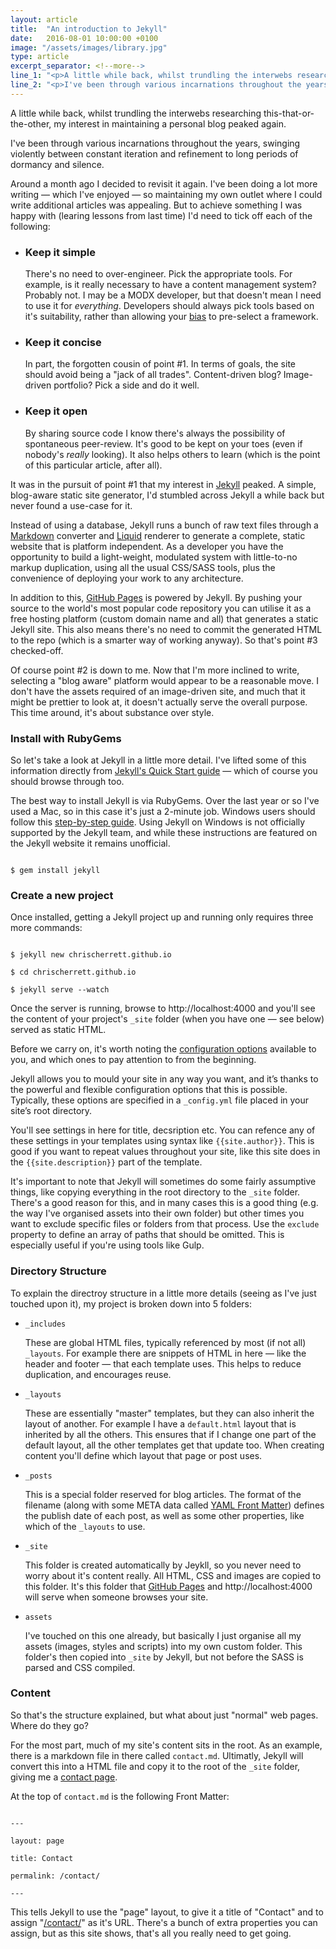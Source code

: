 ```yaml
---
layout: article
title:  "An introduction to Jekyll"
date:   2016-08-01 10:00:00 +0100
image: "/assets/images/library.jpg"
type: article
excerpt_separator: <!--more-->
line_1: "<p>A little while back, whilst trundling the interwebs researching this-that-or-the-other, my interest in maintaining a personal blog peaked again.</p>"
line_2: "<p>I've been through various incarnations throughout the years, swinging violently between constant iteration and refinement to long periods of dormancy and silence. I've been doing a lot more writing &#8212; which I've enjoyed &#8212; so maintaining my own outlet where I could write additional articles was appealing. But to achieve something I was happy with (learing lessons from last time) I'd need to tick off each of the following ...</p>"
---
```

<p>A little while back, whilst trundling the interwebs researching this-that-or-the-other, my interest in maintaining a personal blog peaked again.</p>

<!--more-->

<p>I've been through various incarnations throughout the years, swinging violently between constant iteration and refinement to long periods of dormancy and silence.</p>

<p>Around a month ago I decided to revisit it again. I've been doing a lot more writing &#8212; which I've enjoyed &#8212; so maintaining my own outlet where I could write additional articles was appealing. But to achieve something I was happy with (learing lessons from last time) I'd need to tick off each of the following:</p>

<ul>
	<li>
	<h3>Keep it simple</h3>
	<p>There's no need to over-engineer. Pick the appropriate tools. For example, is it really necessary to have a content management system? Probably not. I may be a MODX developer, but that doesn't mean I need to use it for <em>everything</em>. Developers should always pick tools based on it's suitability, rather than allowing your <a href="/articles/are-you-consious-of-confirmaton-bias">bias</a> to pre-select a framework.</p>
	</li>
	<li>
	<h3>Keep it concise</h3>
	<p>In part, the forgotten cousin of point #1. In terms of goals, the site should avoid being a "jack of all trades". Content-driven blog? Image-driven portfolio? Pick a side and do it well.</p>
	</li>
	<li>
	<h3>Keep it open</h3>
	<p>By sharing source code I know there's always the possibility of spontaneous peer-review. It's good to be kept on your toes (even if nobody's <em>really</em> looking). It also helps others to learn (which is the point of this particular article, after all).</p>
	</li>
</ul>

<p>It was in the pursuit of point #1 that my interest in <a href="https://jekyllrb.com">Jekyll</a> peaked. A simple, blog-aware static site generator, I'd stumbled across Jekyll a while back but never found a use-case for it.</p>

<p>Instead of using a database, Jekyll runs a bunch of raw text files through a <a href="https://daringfireball.net/projects/markdown/">Markdown</a> converter and <a href="https://github.com/Shopify/liquid/wiki">Liquid</a> renderer to generate a complete, static website that is platform independent. As a developer you have the opportunity to build a light-weight, modulated system with little-to-no markup duplication, using all the usual CSS/SASS tools, plus the convenience of deploying your work to any architecture.</p>

<p>In addition to this, <a href="https://pages.github.com/">GitHub Pages</a> is powered by Jekyll. By pushing your source to the world's most popular code repository you can utilise it as a free hosting platform (custom domain name and all) that generates a static Jekyll site. This also means there's no need to commit the generated HTML to the repo (which is a smarter way of working anyway). So that's point #3 checked-off.</p>

<p>Of course point #2 is down to me. Now that I'm more inclined to write, selecting a "blog aware" platform would appear to be a reasonable move. I don't have the assets required of an image-driven site, and much that it might be prettier to look at, it doesn't actually serve the overall purpose. This time around, it's about substance over style.</p>

<h3>Install with RubyGems</h3>

<p>So let's take a look at Jekyll in a little more detail. I've lifted some of this information directly from <a href="https://jekyllrb.com/docs/quickstart/">Jekyll's Quick Start guide</a> &#8212; which of course you should browse through too.</p>

<p>The best way to install Jekyll is via RubyGems. Over the last year or so I've used a Mac, so in this case it's just a 2-minute job. Windows users should follow this <a href="http://jekyll-windows.juthilo.com/">step-by-step guide</a>. Using Jekyll on Windows is not officially supported by the Jekyll team, and while these instructions are featured on the Jekyll website it remains unofficial.</p>

<code class="codepen">
$ gem install jekyll
</code>

<h3>Create a new project</h3>

<p>Once installed, getting a Jekyll project up and running only requires three more commands:</p>

<code class="codepen">
$ jekyll new chrischerrett.github.io<br/>
$ cd chrischerrett.github.io<br/>
$ jekyll serve --watch
</code>

<p>Once the server is running, browse to http://localhost:4000 and you'll see the content of your project's <code>_site</code> folder (when you have one &#8212; see below) served as static HTML.</p>

<p>Before we carry on, it's worth noting the <a href="https://jekyllrb.com/docs/configuration/">configuration options</a> available to you, and which ones to pay attention to from the beginning.</p>

<p>Jekyll allows you to mould your site in any way you want, and it’s thanks to the powerful and flexible configuration options that this is possible. Typically, these options are specified in a <code>_config.yml</code> file placed in your site’s root directory.</p>

<p>You'll see settings in here for title, decsription etc. You can refence any of these settings in your templates using syntax like <code>&#123;&#123;site.author&#125;&#125;</code>. This is good if you want to repeat values throughout your site, like this site does in the <code>&#123;&#123;site.description&#125;&#125;</code> part of the template.</p>

<p>It's important to note that Jekyll will sometimes do some fairly assumptive things, like copying everything in the root directory to the <code>_site</code> folder. There's a good reason for this, and in many cases this is a good thing (e.g. the way I've organised assets into their own folder) but other times you want to exclude specific files or folders from that process. Use the <code>exclude</code> property to define an array of paths that should be omitted. This is especially useful if you're using tools like Gulp.</p>

<h3>Directory Structure</h3>

<p>To explain the directroy structure in a little more details (seeing as I've just touched upon it), my project is broken down into 5 folders:</p>

<ul>
	<li>
	<code>_includes</code>
	<p>These are global HTML files, typically referenced by most (if not all) <code>_layouts</code>. For example there are snippets of HTML in here &#8212; like the header and footer &#8212; that each template uses. This helps to reduce duplication, and encourages reuse.</p>
	</li>
	<li>
	<code>_layouts</code>
	<p>These are essentially "master" templates, but they can also inherit the layout of another. For example I have a <code>default.html</code> layout that is inherited by all the others. This ensures that if I change one part of the default layout, all the other templates get that update too. When creating content you'll define which layout that page or post uses.</p>
	</li>
	<li>
	<code>_posts</code>
	<p>This is a special folder reserved for blog articles. The format of the filename (along with some META data called <a href="https://jekyllrb.com/docs/frontmatter/">YAML Front Matter</a>) defines the publish date of each post, as well as some other properties, like which of the <code>_layouts</code> to use.</p>
	</li>
	<li>
	<code>_site</code>
	<p>This folder is created automatically by Jeykll, so you never need to worry about it's content really. All HTML, CSS and images are copied to this folder. It's this folder that <a href="https://pages.github.com/">GitHub Pages</a> and http://localhost:4000 will serve when someone browses your site.</p>
	</li>
	<li>
	<code>assets</code>
	<p>I've touched on this one already, but basically I just organise all my assets (images, styles and scripts) into my own custom folder. This folder's then copied into <code>_site</code> by Jekyll, but not before the SASS is parsed and CSS compiled.</p>
	</li>
</ul>

<h3>Content</h3>

<p>So that's the structure explained, but what about just "normal" web pages. Where do they go?</p>

<p>For the most part, much of my site's content sits in the root. As an example, there is a markdown file in there called <code>contact.md</code>. Ultimatly, Jekyll will convert this into a HTML file and copy it to the root of the <code>_site</code> folder, giving me a <a href="/contact/">contact page</a>.</p>

<p>At the top of <code>contact.md</code> is the following Front Matter:</p>

<code class="codepen">
---<br/>
layout: page<br/>
title: Contact<br/>
permalink: /contact/<br/>
---
</code>

<p>This tells Jekyll to use the "page" layout, to give it a title of "Contact" and to assign "<a href="/contact/">/contact/</a>" as it's URL. There's a bunch of extra properties you can assign, but as this site shows, that's all you really need to get going.</p>
